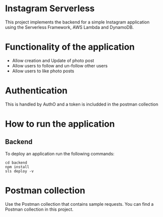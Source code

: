 # Instagram Serverless

This project implements the backend for a simple Instagram application using the Serverless Framework, AWS Lambda and DynamoDB.

# Functionality of the application

 * Allow creation and Update of photo post
 * Allow  users to follow and un-follow other users
 * Allow users to like photo posts

# Authentication

This is handled by AuthO and a token is includded in the postman collection



# How to run the application

## Backend

To deploy an application run the following commands:

```
cd backend
npm install
sls deploy -v

```
# Postman collection

Use the Postman collection that contains sample requests. You can find a Postman collection in this project.